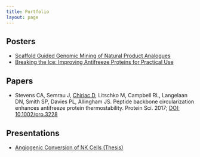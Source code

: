 ```yaml
---
title: Portfolio
layout: page
---
```


<h2>Posters</h2>

<ul>
	<li><a href="https://www.dropbox.com/s/fp93qayt1j10dl6/QOMSBOC%20Poster.pdf?dl=0">Scaffold Guided Genomic Mining of Natural Product Analogues</a></li>
	<li><a href="https://www.dropbox.com/s/m9qfmls9l0zulsd/Queens_Canada.pdf?dl=0">Breaking the Ice: Improving Antifreeze Proteins for Practical Use</a></li>
</ul>

<h2>Papers</h2>

<ul class="skill-list">
	<li>Stevens CA, Semrau J, <u>Chiriac D</u>, Litschko M, Campbell RL, Langelaan DN, Smith SP, Davies PL, Allingham JS.
	Peptide backbone circularization enhances antifreeze protein thermostability. Protein Sci. 2017;
	<a href="http://onlinelibrary.wiley.com/doi/10.1002/pro.3228/abstract">DOI: 10.1002/pro.3228</a></li>
</ul>

<h2>Presentations</h2>

<ul>
	<li><a href="https://www.dropbox.com/s/0q0rsav5k8t6urz/PHYG%20499%20EOY%20Presentation.pdf?dl=0">Angiogenic Conversion of NK Cells (Thesis)</a></li>
</ul>
